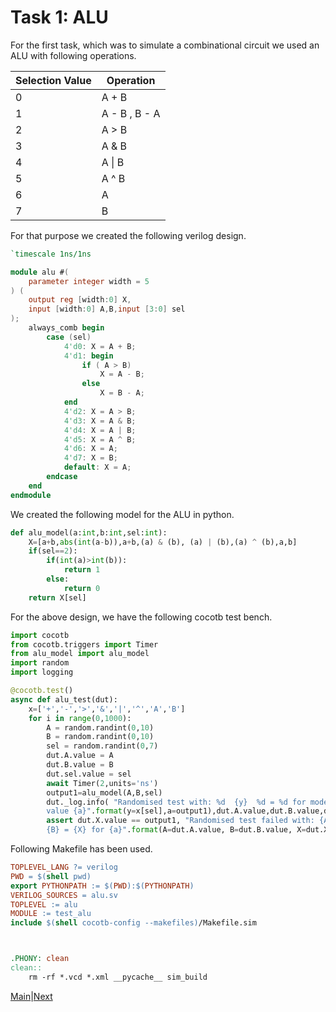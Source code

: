 # Task 1: ALU
For the first task, which was to simulate a combinational circuit we used an ALU with following operations.


|Selection Value|Operation  |
|--|--|
| 0 | A + B |
| 1 | A - B , B - A |
| 2 | A > B |
| 3 | A & B |
| 4 | A \| B |
| 5 | A ^ B|
|6|A|
|7|B|

For that purpose we created the following verilog design.

```verilog 
`timescale 1ns/1ns

module alu #(
    parameter integer width = 5
) (
    output reg [width:0] X,
    input [width:0] A,B,input [3:0] sel
);
    always_comb begin 
        case (sel)
            4'd0: X = A + B;
            4'd1: begin 
                if ( A > B)
                    X = A - B;
                else
                    X = B - A;
            end
            4'd2: X = A > B;
            4'd3: X = A & B;
            4'd4: X = A | B;
            4'd5: X = A ^ B;
            4'd6: X = A;
            4'd7: X = B;
            default: X = A;
        endcase
    end
endmodule
```
    
We created the following model for the ALU in python.
```python
def alu_model(a:int,b:int,sel:int):
    X=[a+b,abs(int(a-b)),a+b,(a) & (b), (a) | (b),(a) ^ (b),a,b]
    if(sel==2):
        if(int(a)>int(b)):
            return 1
        else:
            return 0
    return X[sel]
```

For the above design, we have the following cocotb test bench.
```python
import cocotb
from cocotb.triggers import Timer
from alu_model import alu_model
import random
import logging

@cocotb.test()
async def alu_test(dut):
    x=['+','-','>','&','|','^','A','B']
    for i in range(0,1000):
        A = random.randint(0,10)
        B = random.randint(0,10)
        sel = random.randint(0,7)
        dut.A.value = A
        dut.B.value = B
        dut.sel.value = sel
        await Timer(2,units='ns')
        output1=alu_model(A,B,sel)
        dut._log.info( "Randomised test with: %d  {y}  %d = %d for model \
        value {a}".format(y=x[sel],a=output1),dut.A.value,dut.B.value,dut.X.value)
        assert dut.X.value == output1, "Randomised test failed with: {A}  {y} \
        {B} = {X} for {a}".format(A=dut.A.value, B=dut.B.value, X=dut.X.value,y=x[sel],a=output1)
```

Following Makefile has been used.
```makefile
TOPLEVEL_LANG ?= verilog
PWD = $(shell pwd)
export PYTHONPATH := $(PWD):$(PYTHONPATH)
VERILOG_SOURCES = alu.sv
TOPLEVEL := alu
MODULE := test_alu
include $(shell cocotb-config --makefiles)/Makefile.sim



.PHONY: clean
clean::
    rm -rf *.vcd *.xml __pycache__ sim_build
 ```       

[Main](README.md)|[Next](Task2.md)
